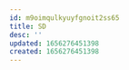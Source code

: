 ```yaml
---
id: m9oimqulkyuyfgnoit2ss65
title: SD
desc: ''
updated: 1656276451398
created: 1656276451398
---
```


